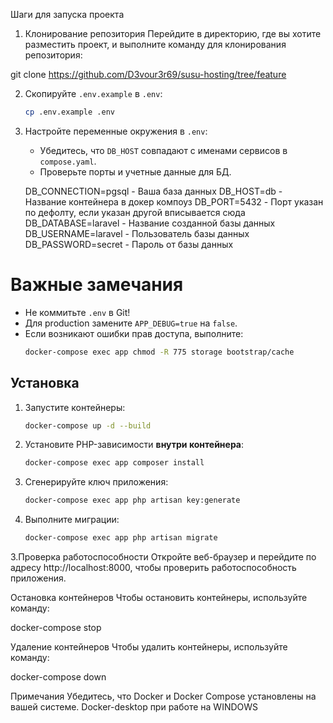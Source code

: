 Шаги для запуска проекта


1. Клонирование репозитория
Перейдите в директорию, где вы хотите разместить проект, и выполните команду для клонирования репозитория:

git clone https://github.com/D3vour3r69/susu-hosting/tree/feature

2. Скопируйте `.env.example` в `.env`:
   ```bash
   cp .env.example .env
   ```
   
3. Настройте переменные окружения в `.env`:
   - Убедитесь, что `DB_HOST` совпадают с именами сервисов в `compose.yaml`.
   - Проверьте порты и учетные данные для БД.
     
    DB_CONNECTION=pgsql - Ваша база данных
    DB_HOST=db - Название контейнера в докер компоуз
    DB_PORT=5432 - Порт указан по дефолту, если указан другой вписывается сюда
    DB_DATABASE=laravel - Название созданной базы данных
    DB_USERNAME=laravel - Пользователь базы данных
    DB_PASSWORD=secret - Пароль от базы данных

        
# Важные замечания
- Не коммитьте `.env` в Git!
- Для production замените `APP_DEBUG=true` на `false`.
- Если возникают ошибки прав доступа, выполните:
  ```bash
  docker-compose exec app chmod -R 775 storage bootstrap/cache
  ```
## Установка

1. Запустите контейнеры:
   ```bash
   docker-compose up -d --build
   ```

2. Установите PHP-зависимости **внутри контейнера**:
   ```bash
   docker-compose exec app composer install
   ```

3. Сгенерируйте ключ приложения:
   ```bash
   docker-compose exec app php artisan key:generate
   ```

4. Выполните миграции:
   ```bash
   docker-compose exec app php artisan migrate
   ```

3.Проверка работоспособности
  Откройте веб-браузер и перейдите по адресу http://localhost:8000, чтобы проверить работоспособность приложения.

 Остановка контейнеров
Чтобы остановить контейнеры, используйте команду:

  docker-compose stop

 Удаление контейнеров
Чтобы удалить контейнеры, используйте команду:

  docker-compose down

Примечания
Убедитесь, что Docker и Docker Compose установлены на вашей системе.
Docker-desktop при работе на WINDOWS


